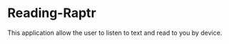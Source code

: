 Reading-Raptr
=============
This application allow the user to listen to text and read to you by device.
